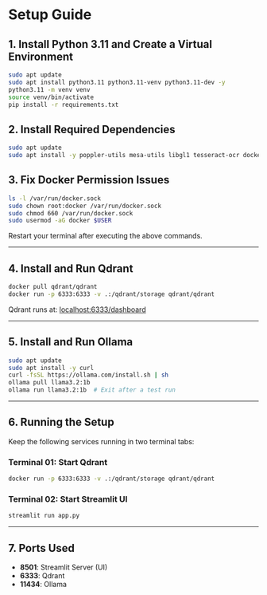 # Setup Guide

## 1. Install Python 3.11 and Create a Virtual Environment
```bash
sudo apt update
sudo apt install python3.11 python3.11-venv python3.11-dev -y
python3.11 -m venv venv
source venv/bin/activate
pip install -r requirements.txt
```

## 2. Install Required Dependencies
```bash
sudo apt update
sudo apt install -y poppler-utils mesa-utils libgl1 tesseract-ocr docker.io
```

## 3. Fix Docker Permission Issues
```bash
ls -l /var/run/docker.sock
sudo chown root:docker /var/run/docker.sock
sudo chmod 660 /var/run/docker.sock
sudo usermod -aG docker $USER
```
Restart your terminal after executing the above commands.

---

## 4. Install and Run Qdrant
```bash
docker pull qdrant/qdrant
docker run -p 6333:6333 -v .:/qdrant/storage qdrant/qdrant
```
Qdrant runs at: [localhost:6333/dashboard](http://localhost:6333/dashboard/)

---

## 5. Install and Run Ollama
```bash
sudo apt update
sudo apt install -y curl
curl -fsSL https://ollama.com/install.sh | sh
ollama pull llama3.2:1b
ollama run llama3.2:1b  # Exit after a test run
```

---

## 6. Running the Setup
Keep the following services running in two terminal tabs:

### Terminal 01: Start Qdrant
```bash
docker run -p 6333:6333 -v .:/qdrant/storage qdrant/qdrant
```

### Terminal 02: Start Streamlit UI
```bash
streamlit run app.py
```

---

## 7. Ports Used
- **8501**: Streamlit Server (UI)
- **6333**: Qdrant
- **11434**: Ollama
